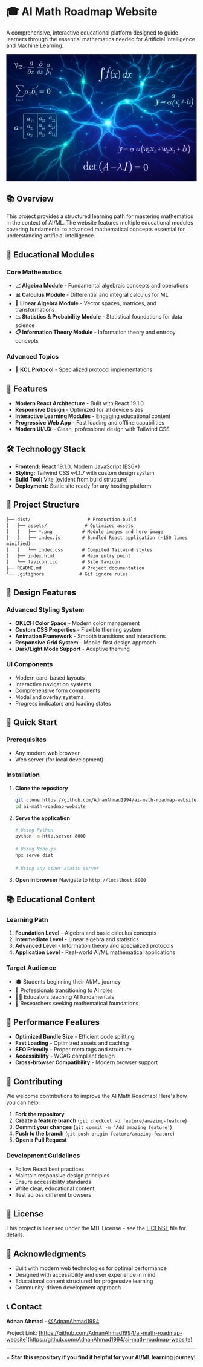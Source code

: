 # 🎓 AI Math Roadmap Website

A comprehensive, interactive educational platform designed to guide learners through the essential mathematics needed for Artificial Intelligence and Machine Learning.

![AI Math Roadmap](./dist/assets/hero_image-otk1-R3s.png)

## 📚 Overview

This project provides a structured learning path for mastering mathematics in the context of AI/ML. The website features multiple educational modules covering fundamental to advanced mathematical concepts essential for understanding artificial intelligence.

## 🎯 Educational Modules

### Core Mathematics
- **📈 Algebra Module** - Fundamental algebraic concepts and operations
- **📊 Calculus Module** - Differential and integral calculus for ML
- **🔢 Linear Algebra Module** - Vector spaces, matrices, and transformations
- **📉 Statistics & Probability Module** - Statistical foundations for data science
- **📋 Information Theory Module** - Information theory and entropy concepts

### Advanced Topics
- **🔧 KCL Protocol** - Specialized protocol implementations

## 🚀 Features

- **Modern React Architecture** - Built with React 19.1.0
- **Responsive Design** - Optimized for all device sizes
- **Interactive Learning Modules** - Engaging educational content
- **Progressive Web App** - Fast loading and offline capabilities
- **Modern UI/UX** - Clean, professional design with Tailwind CSS

## 🛠️ Technology Stack

- **Frontend:** React 19.1.0, Modern JavaScript (ES6+)
- **Styling:** Tailwind CSS v4.1.7 with custom design system
- **Build Tool:** Vite (evident from build structure)
- **Deployment:** Static site ready for any hosting platform

## 📁 Project Structure

```
├── dist/                     # Production build
│   ├── assets/              # Optimized assets
│   │   ├── *.png           # Module images and hero image
│   │   ├── index.js        # Bundled React application (~150 lines minified)
│   │   └── index.css       # Compiled Tailwind styles
│   ├── index.html          # Main entry point
│   └── favicon.ico         # Site favicon
├── README.md               # Project documentation
└── .gitignore             # Git ignore rules
```

## 🎨 Design Features

### Advanced Styling System
- **OKLCH Color Space** - Modern color management
- **Custom CSS Properties** - Flexible theming system
- **Animation Framework** - Smooth transitions and interactions
- **Responsive Grid System** - Mobile-first design approach
- **Dark/Light Mode Support** - Adaptive theming

### UI Components
- Modern card-based layouts
- Interactive navigation systems
- Comprehensive form components
- Modal and overlay systems
- Progress indicators and loading states

## 🚀 Quick Start

### Prerequisites
- Any modern web browser
- Web server (for local development)

### Installation

1. **Clone the repository**
   ```bash
   git clone https://github.com/AdnanAhmad1994/ai-math-roadmap-website.git
   cd ai-math-roadmap-website
   ```

2. **Serve the application**
   ```bash
   # Using Python
   python -m http.server 8000
   
   # Using Node.js
   npx serve dist
   
   # Using any other static server
   ```

3. **Open in browser**
   Navigate to `http://localhost:8000`

## 📚 Educational Content

### Learning Path
1. **Foundation Level** - Algebra and basic calculus concepts
2. **Intermediate Level** - Linear algebra and statistics
3. **Advanced Level** - Information theory and specialized protocols
4. **Application Level** - Real-world AI/ML mathematical applications

### Target Audience
- 🎓 Students beginning their AI/ML journey
- 💼 Professionals transitioning to AI roles
- 👨‍🏫 Educators teaching AI fundamentals
- 🔬 Researchers seeking mathematical foundations

## 🌟 Performance Features

- **Optimized Bundle Size** - Efficient code splitting
- **Fast Loading** - Optimized assets and caching
- **SEO Friendly** - Proper meta tags and structure
- **Accessibility** - WCAG compliant design
- **Cross-browser Compatibility** - Modern browser support

## 🤝 Contributing

We welcome contributions to improve the AI Math Roadmap! Here's how you can help:

1. **Fork the repository**
2. **Create a feature branch** (`git checkout -b feature/amazing-feature`)
3. **Commit your changes** (`git commit -m 'Add amazing feature'`)
4. **Push to the branch** (`git push origin feature/amazing-feature`)
5. **Open a Pull Request**

### Development Guidelines
- Follow React best practices
- Maintain responsive design principles
- Ensure accessibility standards
- Write clear, educational content
- Test across different browsers

## 📄 License

This project is licensed under the MIT License - see the [LICENSE](LICENSE) file for details.

## 🙏 Acknowledgments

- Built with modern web technologies for optimal performance
- Designed with accessibility and user experience in mind
- Educational content structured for progressive learning
- Community-driven development approach

## 📞 Contact

**Adnan Ahmad** - [@AdnanAhmad1994](https://github.com/AdnanAhmad1994)

Project Link: [https://github.com/AdnanAhmad1994/ai-math-roadmap-website](https://github.com/AdnanAhmad1994/ai-math-roadmap-website)

---

⭐ **Star this repository if you find it helpful for your AI/ML learning journey!**
